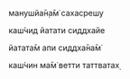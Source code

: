 манушйа̄н̣а̄м̇ сахасрешу

каш́чид йатати сиддхайе

йатата̄м апи сиддха̄на̄м̇

каш́чин ма̄м̇ ветти таттватах̣